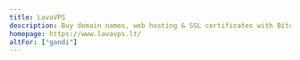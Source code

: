 ```yaml
---
title: LavaVPS
description: Buy domain names, web hosting & SSL certificates with Bitcoin.
homepage: https://www.lavavps.lt/
altFor: ["gandi"]
---
```

